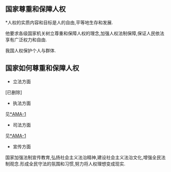 ## 国家尊重和保障人权

*人权的实质内容和目标是人的自由,平等地生存和发展.
<p>
他要求各级国家机关树立尊重和保障人权的理念,加强人权法制保障,保证人民依法享有广泛权力和自由.
<p>
我国人权保护个人与群体.
  
## 国家如何尊重和保障人权

* 立法方面

[已删除]

* 执法方面
  
见[*AMA-1](AMA-A/AMA-1.md)

* 司法方面

见[*AMA-1](AMA-A/AMA-1.md)

* 宣传方面

国家加强法制宣传教育,弘扬社会主义法治精神,建设社会主义法治文化,增强全民法制观念.形成全民守法的氛围和习惯,努力将人权理想变成现实.
